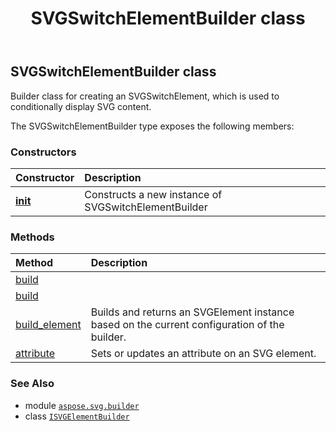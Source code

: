 ﻿---
title: SVGSwitchElementBuilder class
second_title: Aspose.SVG for Python via .NET API References
description: 
type: docs
weight: 1100
url: /python-net/aspose.svg.builder/svgswitchelementbuilder/
is_root: false
---

## SVGSwitchElementBuilder class

Builder class for creating an SVGSwitchElement, which is used to conditionally display SVG content.



The SVGSwitchElementBuilder type exposes the following members:

### Constructors
| Constructor | Description |
| :- | :- |
| [__init__](/svg/python-net/aspose.svg.builder/svgswitchelementbuilder/__init__/#) | Constructs a new instance of SVGSwitchElementBuilder |


### Methods
| Method | Description |
| :- | :- |
| [build](/svg/python-net/aspose.svg.builder/svgswitchelementbuilder/build/#aspose.svg.dom.Document) |  |
| [build](/svg/python-net/aspose.svg.builder/svgswitchelementbuilder/build/#aspose.svg.SVGSwitchElement) |  |
| [build_element](/svg/python-net/aspose.svg.builder/svgswitchelementbuilder/build_element/#aspose.svg.dom.Document) | Builds and returns an SVGElement instance based on the current configuration of the builder. |
| [attribute](/svg/python-net/aspose.svg.builder/svgswitchelementbuilder/attribute/#str-str) | Sets or updates an attribute on an SVG element. |



### See Also
* module [`aspose.svg.builder`](..)
* class [`ISVGElementBuilder`](/svg/python-net/aspose.svg.builder/isvgelementbuilder)
